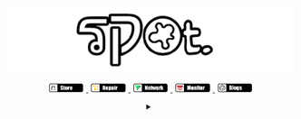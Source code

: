 ## <a href="http://spot.tracert.id"><img alt="cover-github" src="https://github.com/bukanspot/bukanspot/blob/main/spot.png"></a>
<p align="center">
  <a href="http://tracert.id/comingsoon">
    <img src="https://github.com/bukanspot/bukanspot/blob/main/store.png" width="12%" hspace="1%">
  </a>
  <a href="http://tracert.id/repair">
    <img src="https://github.com/bukanspot/bukanspot/blob/main/repair.png" width="12%" hspace="1%">
  </a>
  <a href="http://network.tracert.id">
    <img src="https://github.com/bukanspot/bukanspot/blob/main/network.png" width="12%" hspace="1%">
  </a>
  <a href="http://tracert.id/monitor">
    <img src="https://github.com/bukanspot/bukanspot/blob/main/monitor.png" width="12%" hspace="1%">
  </a>
  <a href="http://blog.spot.tracert.id">
    <img src="https://github.com/bukanspot/bukanspot/blob/main/blogs.png" width="12%" hspace="1%">
  </a>
</p>
<details>
  <summary align="center"></summary>
  <div align="center">
    <p>
      <img align="left" src="https://github-readme-stats.vercel.app/api/top-langs?username=bukanspot&locale=en&layout=compact&theme=dracula" height="170" />
    </p>
    <p>
      <img align="left" src="https://github-readme-stats.vercel.app/api?username=bukanspot&show_icons=true&theme=dracula&locale=en" height="170" />
    </p>
  </div>
</details>
